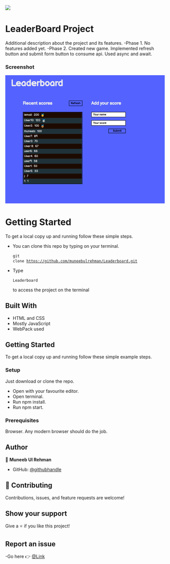 ![](https://img.shields.io/badge/Microverse-blueviolet)

# LeaderBoard Project

Additional description about the project and its features.
-Phase 1. No features added yet.
-Phase 2. Created new game. Implemented refresh button and submit form button to consume api. Used async and await.

### Screenshot
![Screenshot](./src/images/screenshot.png)

# Getting Started

To get a local copy up and running follow these simple steps.

- You can clone this repo by typing on your terminal.<pre><code>git clone https://github.com/muneebulrehman/Leaderboard.git</code></pre>
- Type <pre><code>Leaderboard</code></pre> to access the project on the terminal

## Built With

- HTML and CSS
- Mostly JavaScript
- WebPack used

## Getting Started

To get a local copy up and running follow these simple example steps.

### Setup

Just download or clone the repo.

- Open with your favourite editor.
- Open terminal.
- Run npm install.
- Run npm start.

### Prerequisites

Browser. Any modern browser should do the job.

## Author

👤 **Muneeb Ul Rehman**

- GitHub: [@githubhandle](https://github.com/muneebulrehman)

## 🤝 Contributing

Contributions, issues, and feature requests are welcome!

## Show your support

Give a ⭐️ if you like this project!

## Report an issue

-Go here 👉 [@Link](https://github.com/muneebulrehman/Leaderboard/issues)

